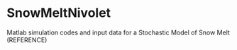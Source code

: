 # SnowMeltNivolet
Matlab simulation codes and input data for a Stochastic Model of Snow Melt (REFERENCE)

